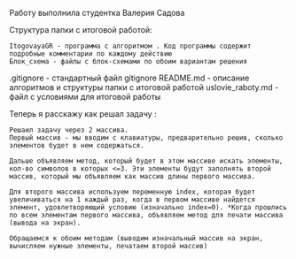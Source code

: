 

Работу выполнила студентка Валерия Садова

Структура папки с итоговой работой:

    ItogovayaGR - программа с алгоритмом . Код программы содержит подробные комментарии по каждому действию
    Блок_схема - файлы с блок-схемами по обоим вариантам решения
   .gitignore - стандартный файл gitignore
    README.md - описание алгоритмов и структуры папки с итоговой работой
    uslovie_raboty.md - файл с условиями для итоговой работы


Теперь я расскажу как решал задачу :



    Решаил задачу через 2 массива.
    Первый массив - мы вводим с клавиатуры, предварительно решив, сколько элементов будет в нем содержаться.
    
    Дальше объявляем метод, который будет в этом массиве искать элементы, кол-во символов в которых <=3. Эти элементы будут заполнять второй массив, который мы объявляем как массив длины первого массива.
    
    Для второго массива используем переменную index, которая будет увеличиваться на 1 каждый раз, когда в первом массиве найдется элемент, удовлетворяющий условию (изначально index=0). *Когда прошлись по всем элементам первого массива, объявляем метод для печати массива (вывода на экран).
   
    Обращаемся к обоим методам (выводим изначальный массив на экран, вычисляем нужные элементы, печатаем второй массив)

